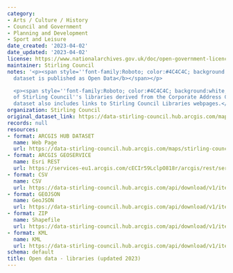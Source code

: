 ```yaml
---
category:
- Arts / Culture / History
- Council and Government
- Planning and Development
- Sport and Leisure
date_created: '2023-04-02'
date_updated: '2023-04-02'
license: https://www.nationalarchives.gov.uk/doc/open-government-licence/version/3/
maintainer: Stirling Council
notes: '<p><span style=''font-family:Roboto; color:#4C4C4C; background:white;''><b>This
  dataset is published as Open Data</b></span></p>

  <p><span style=''font-family:Roboto; color:#4C4C4C; background:white;''>Locations
  of Stirling Council''s libraries derived from the Corporate Address Gazetteer. The
  dataset also includes links to Stirling Council Libraries webpages.</span></p>'
organization: Stirling Council
original_dataset_link: https://data-stirling-council.hub.arcgis.com/maps/stirling-council::open-data-libraries-updated-2023
records: null
resources:
- format: ARCGIS HUB DATASET
  name: Web Page
  url: https://data-stirling-council.hub.arcgis.com/maps/stirling-council::open-data-libraries-updated-2023
- format: ARCGIS GEOSERVICE
  name: Esri REST
  url: https://services-eu1.arcgis.com/cECIr59LclpO818r/arcgis/rest/services/libraries%20-%20libraries%20(updated%202023)/FeatureServer/0
- format: CSV
  name: CSV
  url: https://data-stirling-council.hub.arcgis.com/api/download/v1/items/f597afc35031456cb79299c99a3ff575/csv?layers=0
- format: GEOJSON
  name: GeoJSON
  url: https://data-stirling-council.hub.arcgis.com/api/download/v1/items/f597afc35031456cb79299c99a3ff575/geojson?layers=0
- format: ZIP
  name: Shapefile
  url: https://data-stirling-council.hub.arcgis.com/api/download/v1/items/f597afc35031456cb79299c99a3ff575/shapefile?layers=0
- format: KML
  name: KML
  url: https://data-stirling-council.hub.arcgis.com/api/download/v1/items/f597afc35031456cb79299c99a3ff575/kml?layers=0
schema: default
title: Open data - libraries (updated 2023)
---
```

